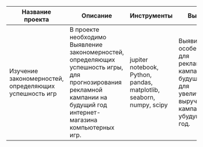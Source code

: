 |Название проекта|Описание|Инструменты|Вывод|
|-|--------|---|---|
|Изучение закономерностей, определяющих успешность игр|В проекте необходимо Выявление закономерностей, определяющих успешность игры, для прогнозирования рекламной кампании на будущий год интернет-магазина компьютерных игр.|jupiter notebook, Python, pandas, matplotlib, seaborn, numpy, scipy|Выявила особенности для рекламной кампании на будущий год для увеличения  выручки кампании на убудущий год.|
